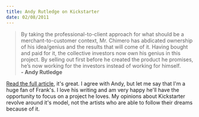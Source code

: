 ```yaml
--- 
title: Andy Rutledge on Kickstarter
date: 02/08/2011
---
```


> By taking the professional-to-client approach for what should be a merchant-to-customer context, Mr. Chimero has abdicated ownership of his idea/genius and the results that will come of it. Having bought and paid for it, the collective investors now own his genius in this project. By selling out first before he created the product he promises, he’s now working for the investors instead of working for himself.<br />
> __- Andy Rutledge__

[Read the full article], it's great. I agree with Andy, but let me say that I'm a huge fan of Frank's. I love his writing and am very happy he'll have the opportunity to focus on a project he loves. My opinions about Kickstarter revolve around it's model, not the artists who are able to follow their dreams because of it.

[Read the full article]: http://www.andyrutledge.com/profit-lies-theft-and-idiocy.php
